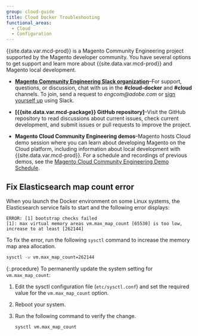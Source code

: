 ```yaml
---
group: cloud-guide
title: Cloud Docker Troubleshooting
functional_areas:
  - Cloud
  - Configuration
---
```


{{site.data.var.mcd-prod}} is a Magento Community Engineering project supported by the Magento developer community. You have several options to get support and learn more about {{site.data.var.mcd-prod}} and Magento local development.

-  **[Magento Community Engineering Slack organization]**–For support, questions, or discussion, chat with us in the **#cloud-docker** and **#cloud** channels. To join, send a request to _engcom@adobe.com_ or [sign yourself up] using Slack.

-  **[{{site.data.var.mcd-package}} GitHub repository]**–Visit the GitHub repository to read discussions about current issues, check current development, and submit issues or pull requests to improve the project.

-  **Magento Cloud Community Engineering demos**–Magento hosts Cloud demo session where you can learn about developing Magento on the Cloud platform, including information about local development with {{site.data.var.mcd-prod}}. For a schedule and recordings of previous demos, see the [Magento Cloud Community Engineering Demo Schedule].

## Fix Elasticsearch map count error

When you launch the Docker environment on some Linux systems, the Elasticsearch service fails to start and the following error displays:

```terminal
ERROR: [1] bootstrap checks failed
[1]: max virtual memory areas vm.max_map_count [65530] is too low, increase to at least [262144]
```

To fix the error, run the following `sysctl` command to increase the memory map area allocation.

```bash
sysctl -w vm.max_map_count=262144
```

{:.procedure}
To permanently update the system setting for `vm.max_map_count`:

1. Edit the sysctl configuration file (`etc/sysctl.conf`) and set the required value for the `vm.max_map_count` option.

1. Reboot your system.

1. Run the following command to verify the change.

   ```bash
   sysctl vm.max_map_count
   ```

<!--Link definitions-->

[Magento Cloud Community Engineering demo schedule]: https://spark.adobe.com/page/PbxJoujH7oRTc/
[Magento Community Engineering Slack organization]: https://magentocommeng.slack.com/
[sign yourself up]: https://magentocommeng.slack.com/ssb/redirect
